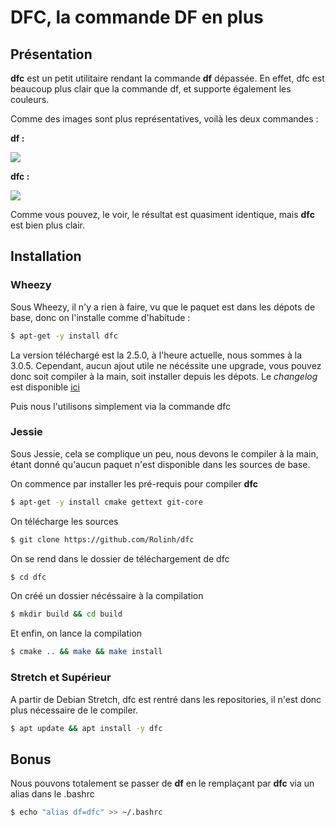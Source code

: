 # DFC, la commande DF en plus

## Présentation

**dfc** est un petit utilitaire rendant la commande **df** dépassée. En
effet, dfc est beaucoup plus clair que la commande df, et supporte
également les couleurs.

Comme des images sont plus représentatives, voilà les deux commandes :

**df :**

![](/df.png)

**dfc :**

![](/dfc.png)

Comme vous pouvez, le voir, le résultat est quasiment identique, mais
**dfc** est bien plus clair.

## Installation

### Wheezy

Sous Wheezy, il n'y a rien à faire, vu que le paquet est dans les
dépots de base, donc on l'installe comme d'habitude :

```bash
$ apt-get -y install dfc
```

La version téléchargé est la 2.5.0, à l'heure actuelle, nous sommes à
la 3.0.5. Cependant, aucun ajout utile ne nécéssite une upgrade, vous
pouvez donc soit compiler à la main, soit installer depuis les dépots.
Le *changelog* est disponible
[ici](https://github.com/Rolinh/dfc/blob/master/CHANGELOG.md)

Puis nous l'utilisons simplement via la commande dfc

### Jessie

Sous Jessie, cela se complique un peu, nous devons le compiler à la
main, étant donné qu'aucun paquet n'est disponible dans les sources de
base.

On commence par installer les pré-requis pour compiler **dfc**

```bash
$ apt-get -y install cmake gettext git-core
```

On télécharge les sources

```bash
$ git clone https://github.com/Rolinh/dfc
```

On se rend dans le dossier de téléchargement de dfc

```bash
$ cd dfc
```

On créé un dossier nécéssaire à la compilation

```bash
$ mkdir build && cd build
```

Et enfin, on lance la compilation

```bash
$ cmake .. && make && make install
```

### Stretch et Supérieur

A partir de Debian Stretch, dfc est rentré dans les repositories, il
n'est donc plus nécessaire de le compiler.

```bash
$ apt update && apt install -y dfc
```

## Bonus

Nous pouvons totalement se passer de **df** en le remplaçant par **dfc**
via un alias dans le .bashrc

```bash
$ echo "alias df=dfc" >> ~/.bashrc
```
